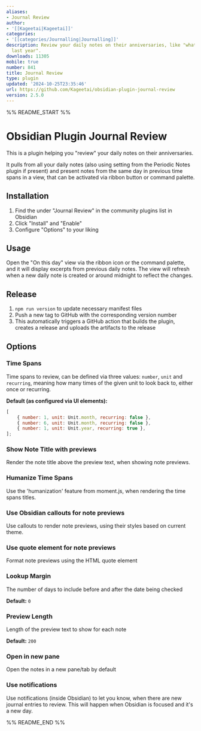 ```yaml
---
aliases:
- Journal Review
author:
- '[[Kageetai|Kageetai]]'
categories:
- '[[categories/Journalling|Journalling]]'
description: Review your daily notes on their anniversaries, like "what happened today
  last year".
downloads: 11305
mobile: true
number: 841
title: Journal Review
type: plugin
updated: '2024-10-25T23:35:46'
url: https://github.com/Kageetai/obsidian-plugin-journal-review
version: 2.5.0
---
```


%% README_START %%

# Obsidian Plugin Journal Review

This is a plugin helping you "review" your daily notes on their anniversaries.

It pulls from all your daily notes (also using setting from the Periodic Notes plugin if present) and present notes from
the same day in previous time spans in a view, that can be activated via ribbon button or command palette.

## Installation

1. Find the under "Journal Review" in the community plugins list in Obsidian
2. Click "Install" and "Enable"
3. Configure "Options" to your liking

## Usage

Open the "On this day" view via the ribbon icon or the command palette, and it will display excerpts from previous daily
notes.
The view will refresh when a new daily note is created or around midnight to reflect the changes.

## Release

1. `npm run version` to update necessary manifest files
2. Push a new tag to GitHub with the corresponding version number
3. This automatically triggers a GitHub action that builds the plugin, creates a release and uploads the artifacts to
   the release

## Options

### Time Spans

Time spans to review, can be defined via three values: `number`, `unit` and `recurring`, meaning how many times of the
given unit to look back to, either once or recurring.

**Default (as configured via UI elements):**

```js
[
	{ number: 1, unit: Unit.month, recurring: false },
	{ number: 6, unit: Unit.month, recurring: false },
	{ number: 1, unit: Unit.year, recurring: true },
];
```

### Show Note Title with previews

Render the note title above the preview text, when showing note previews.

### Humanize Time Spans

Use the 'humanization' feature from moment.js, when rendering the time spans titles.

### Use Obsidian callouts for note previews

Use callouts to render note previews, using their styles based on current theme.

### Use quote element for note previews

Format note previews using the HTML quote element

### Lookup Margin

The number of days to include before and after the date being checked

**Default:** `0`

### Preview Length

Length of the preview text to show for each note

**Default:** `200`

### Open in new pane

Open the notes in a new pane/tab by default

### Use notifications

Use notifications (inside Obsidian) to let you know, when there are new journal entries to review. This will happen when Obsidian is focused and it's a new day.


%% README_END %%